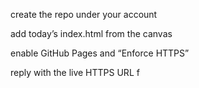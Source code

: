 create the repo under your account

add today’s index.html from the canvas

enable GitHub Pages and “Enforce HTTPS”

reply with the live HTTPS URL f
